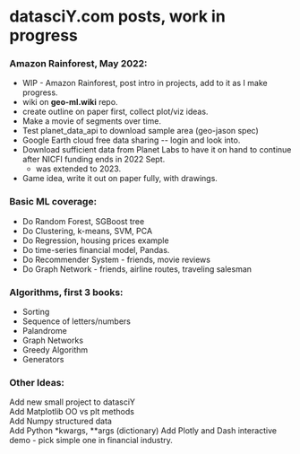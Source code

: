 # datasciY.com posts, work in progress  

### Amazon Rainforest, May 2022:

 * WIP - Amazon Rainforest, post intro in projects, add to it as I make progress.  
 * wiki on **geo-ml.wiki** repo.
 * create outline on paper first, collect plot/viz ideas.  
 * Make a movie of segments over time.  
 * Test planet_data_api to download sample area (geo-jason spec)  
 * Google Earth cloud free data sharing -- login and look into.  
 * Download sufficient data from Planet Labs to have it on hand to continue after NICFI funding ends in 2022 Sept.  
   - was extended to 2023.  
 * Game idea, write it out on paper fully, with drawings.  


### Basic ML coverage:  

 * Do Random Forest, SGBoost tree  
 * Do Clustering, k-means, SVM, PCA  
 * Do Regression, housing prices example  
 * Do time-series financial model, Pandas.  
 * Do Recommender System - friends, movie reviews  
 * Do Graph Network - friends, airline routes, traveling salesman  
 
### Algorithms, first 3 books:  

 * Sorting  
 * Sequence of letters/numbers  
 * Palandrome  
 * Graph Networks 
 * Greedy Algorithm 
 * Generators

### Other Ideas:  

Add new small project to datasciY  
Add Matplotlib OO vs plt methods  
Add Numpy structured data  
Add Python *kwargs, **args (dictionary) 
Add Plotly and Dash interactive demo - pick simple one in financial industry.  

